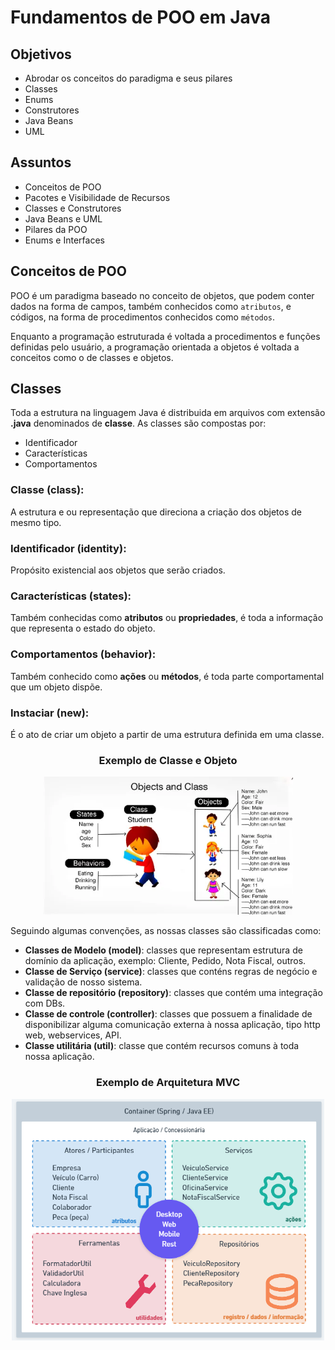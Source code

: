 # Fundamentos de POO em Java

## Objetivos
* Abrodar os conceitos do paradigma e seus pilares
* Classes
* Enums
* Construtores
* Java Beans
* UML

## Assuntos
* Conceitos de POO
* Pacotes e Visibilidade de Recursos 
* Classes e Construtores
* Java Beans e UML
* Pilares da POO
* Enums e Interfaces



## Conceitos de POO
POO é um paradigma baseado no conceito de objetos, que podem conter dados na forma de campos, também conhecidos como `atributos`, e códigos, na forma de procedimentos conhecidos como `métodos`.

Enquanto a programação estruturada é voltada a procedimentos e funções definidas pelo usuário, a programação orientada a objetos é voltada a conceitos como o de classes e objetos.


## Classes
Toda a estrutura na linguagem Java é distribuida em arquivos com extensão **.java** denominados de **classe**.
As classes são compostas por:
* Identificador
* Características
* Comportamentos

### Classe (class):
A estrutura e ou representação que direciona a criação dos objetos de mesmo tipo.
### Identificador (identity):
Propósito existencial aos objetos que serão criados.
### Características (states):
Também conhecidas como **atributos** ou **propriedades**, é toda a informação que representa o estado do objeto.
### Comportamentos (behavior):
Também conhecido como **ações** ou **métodos**, é toda parte comportamental que um objeto dispõe.
### Instaciar (new):
É o ato de criar um objeto a partir de uma estrutura definida em uma classe.

<h3 align="center">Exemplo de Classe e Objeto</h3>
<p align="center">
  <img src="classe.webp" width="400"/>
</p>

Seguindo algumas convenções, as nossas classes são classificadas como:
* **Classes de Modelo (model)**: classes que representam estrutura de domínio da aplicação, exemplo: Cliente, Pedido, Nota Fiscal, outros.
* **Classe de Serviço (service)**: classes que conténs regras de negócio e validação de nosso sistema.
* **Classe de repositório (repository)**: classes que contém uma integração com DBs.
* **Classe de controle (controller)**: classes que possuem a finalidade de disponibilizar alguma comunicação externa à nossa aplicação, tipo http web, webservices, API.
* **Classe utilitária (util)**: classe que contém recursos comuns à toda nossa aplicação.

<h3 align="center">Exemplo de Arquitetura MVC</h3>
<p align="center">
  <img src="1688159797113.png" width="500"/>
</p>